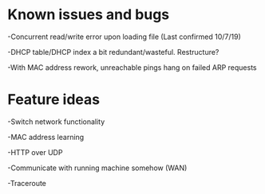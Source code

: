 # Known issues and bugs
-Concurrent read/write error upon loading file (Last confirmed 10/7/19)

-DHCP table/DHCP index a bit redundant/wasteful. Restructure?

-With MAC address rework, unreachable pings hang on failed ARP requests

# Feature ideas

-Switch network functionality

-MAC address learning

-HTTP over UDP

-Communicate with running machine somehow (WAN)

-Traceroute
